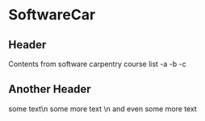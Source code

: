 # SoftwareCar
## Header
Contents from software carpentry course
list
-a
-b
-c

## Another Header
some text\n
some more text \n
and even some more text
